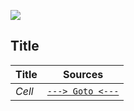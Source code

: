 ![](../pictures/header_picture.png)

## Title

Title | Sources
------------ | -------------
_Cell_ | [```---> Goto <---```]()
